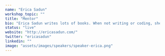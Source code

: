 ```yaml
---
name: "Erica Sadun"
workshop_topic: ""
title: "Mentor"
bio: "Erica Sadun writes lots of books. When not writing or coding, she parents geeks who are brushing up on their world domination skills. According to her academic dosimeter, she's acquired more education than any self-respecting person might consider wise. She enjoys deep diving into technology and has written, co-written, and contributed to dozens of books about computing and digital media. Sadun has blogged at TUAW, Ars Technica, O'Reilly, and Lifehacker. She has also authored more rejected Swift Language proposals than anyone else."
status: "live"
website: "http://ericasadun.com/"
twitter: "ericasadun"
linkedin: ""
image: "assets/images/speakers/speaker-erica.png"
---
```

